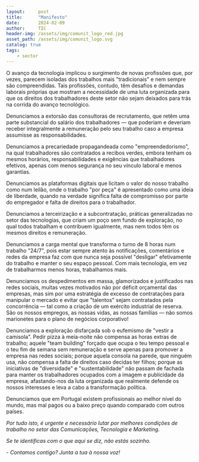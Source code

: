 ```yaml
---
layout:     post
title:      "Manifesto"
date:       2024-02-09
author:     TIC
header-img: /assets/img/comunit_logo_red.jpg
asset_path: /assets/img/comunit_logo.svg
catalog: true
tags:
    - sector
---
```


O avanço da tecnologia implicou o surgimento de novas profissões que, por vezes, parecem isoladas
dos trabalhos mais "tradicionais" e nem sempre são compreendidas. Tais profissões, contudo, têm
desafios e demandas laborais próprias que mostram a necessidade de uma luta organizada para que os
direitos dos trabalhadores deste setor não sejam deixados para trás na corrida do avanço
tecnológico.

Denunciamos a extorsão das consultoras de recrutamento, que retêm uma parte substancial do salário
dos trabalhadores — que poderiam e deveriam receber integralmente a remuneração pelo seu trabalho
caso a empresa assumisse as responsabilidades.

Denunciamos a precariedade propagandeada como "empreendedorismo", na qual trabalhadores são
contratados a recibos verdes, embora tenham os mesmos horários, responsabilidades e exigências que
trabalhadores efetivos, apenas com menos segurança no seu vínculo laboral e menos garantias.

Denunciamos as plataformas digitais que licitam o valor do nosso trabalho como num leilão, onde o
trabalho "por peça" é apresentado como uma ideia de liberdade, quando na verdade significa falta de
compromisso por parte do empregador e falta de direitos para o trabalhador.

Denunciamos a terceirização e a subcontratação, práticas generalizadas no setor das tecnologias, que
criam um poço sem fundo de exploração, no qual todos trabalham e contribuem igualmente, mas nem
todos têm os mesmos direitos e remuneração.

Denunciamos a carga mental que transforma o turno de 8 horas num trabalho "24/7", pois estar sempre
atento às notificações, comentários e redes da empresa faz com que nunca seja possível "desligar"
efetivamente do trabalho e manter o seu espaço pessoal. Com mais tecnologia, em vez de trabalharmos
menos horas, trabalhamos mais.

Denunciamos os despedimentos em massa, glamorizados e justificados nas redes sociais, muitas vezes
motivados não por déficit orçamental das empresas, mas sim por uma estratégia de excesso de
contratações para manipular o mercado e evitar que "talentos" sejam contratados pela concorrência —
tal como a criação de um exército industrial de reserva. São os nossos empregos, as nossas vidas,
as nossas famílias — não somos marionetes para o plano de negócios corporativo!

Denunciamos a exploração disfarçada sob o eufemismo de "vestir a camisola". Pedir pizza à meia-noite
não compensa as horas extras de trabalho; aquele "team building" forçado que ocupa o teu tempo
pessoal e o teu fim de semana sem remuneração e serve apenas para promover a empresa nas redes sociais;
porque aquela consola na parede, que ninguém usa, não compensa a falta de direitos caso decidas ter
filhos; porque as iniciativas de "diversidade" e "sustentabilidade" não passam de fachada para manter
os trabalhadores ocupados com a imagem e publicidade da empresa, afastando-nos da luta organizada que
realmente defende os nossos interesses e leva a cabo a transformação política.

Denunciamos que em Portugal existem profissionais ao melhor nível do mundo, mas mal pagos ou a baixo
preço quando comparado com outros países.

*Por tudo isto, é urgente e necessário lutar por melhores condições de trabalho no setor das
Comunicações, Tecnologia e Marketing*.

*Se te identificas com o que aqui se diz, não estás sozinho.*

*- Contamos contigo? Junta a tua à nossa voz!*
